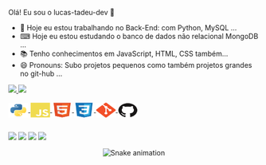 Olá! Eu sou o lucas-tadeu-dev 👋

- 🔭 Hoje eu estou trabalhando no Back-End: com Python, MySQL ...
- ⌨ Hoje eu estou estudando o banco de dados não relacional MongoDB ...
- 📚 Tenho conhecimentos em JavaScript, HTML, CSS também...
- 😄 Pronouns: Subo projetos pequenos como também projetos grandes no git-hub ...

<div align="left">
  <a href="https://github.com/lucas-tadeu-dev">
  <img height="180em" src="https://github-readme-stats.vercel.app/api?username=lucas-tadeu-dev&show_icons=true&theme=tokyonight&include_all_commits=true&count_private=true"/>
  <img height="180em" src="https://github-readme-stats.vercel.app/api/top-langs/?username=lucas-tadeu-dev&layout=compact&langs_count=7&theme=tokyonight"/>
</div>
  <div style="display: inline_block"><br>
  <img align="center" alt="Lucas-Python" height="30" width="40" src="https://raw.githubusercontent.com/devicons/devicon/master/icons/python/python-original.svg">
  <img align="center" alt="Lucas-Js" height="30" width="40" src="https://raw.githubusercontent.com/devicons/devicon/master/icons/javascript/javascript-plain.svg">
  <img align="center" alt="Lucas-HTML" height="30" width="40" src="https://raw.githubusercontent.com/devicons/devicon/master/icons/html5/html5-original.svg">
  <img align="center" alt="Lucas-CSS" height="30" width="40" src="https://raw.githubusercontent.com/devicons/devicon/master/icons/css3/css3-original.svg">
  <img align="center" alt="git" height="30" width="40" src="https://raw.githubusercontent.com/devicons/devicon/master/icons/git/git-original.svg">
<!--   <img align="center" alt="github" height="35" width="35" src="/assets/GitHub.png"> -->
  <img align="center" alt="github" height="30" width="40" src="https://raw.githubusercontent.com/devicons/devicon/master/icons/github/github-original.svg">
</div>

  ##
  
<div> 
  <a href = "mailto:lucastmb2016@gmail.com"><img src="https://img.shields.io/badge/-Gmail-%23333?style=for-the-badge&logo=gmail&logoColor=white" target="_blank"></a>
  <a href="https://www.linkedin.com/in/lucas-tadeu-aa11b3232" target="_blank"><img src="https://img.shields.io/badge/-LinkedIn-%230077B5?style=for-the-badge&logo=linkedin&logoColor=white" target="_blank"></a>
  <a href="https://instagram.com/lucasbatista088" target="_blank"><img src="https://img.shields.io/badge/-Instagram-%23E4405F?style=for-the-badge&logo=instagram&logoColor=white" target="_blank"></a>
  <a href="[https://discord.gg/Lucas123454#6526" target="_blank"><img src="https://img.shields.io/badge/Discord-7289DA?style=for-the-badge&logo=discord&logoColor=white" target="_blank](https://img.shields.io/badge/Discord-7289DA?style=for-the-badge&logo=discord&logoColor=white)"></a> 
 
  </div>
  
  <div align="center">
  
  ![Snake animation](https://github.com/danielbped/danielbped/blob/output/github-contribution-grid-snake.svg)
  
</div>
